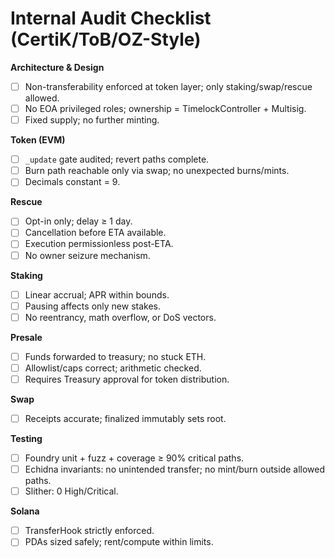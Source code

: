# Internal Audit Checklist (CertiK/ToB/OZ-Style)

**Architecture & Design**

- [ ] Non-transferability enforced at token layer; only staking/swap/rescue allowed.
- [ ] No EOA privileged roles; ownership = TimelockController + Multisig.
- [ ] Fixed supply; no further minting.

**Token (EVM)**

- [ ] `_update` gate audited; revert paths complete.
- [ ] Burn path reachable only via swap; no unexpected burns/mints.
- [ ] Decimals constant = 9.

**Rescue**

- [ ] Opt-in only; delay ≥ 1 day.
- [ ] Cancellation before ETA available.
- [ ] Execution permissionless post-ETA.
- [ ] No owner seizure mechanism.

**Staking**

- [ ] Linear accrual; APR within bounds.
- [ ] Pausing affects only new stakes.
- [ ] No reentrancy, math overflow, or DoS vectors.

**Presale**

- [ ] Funds forwarded to treasury; no stuck ETH.
- [ ] Allowlist/caps correct; arithmetic checked.
- [ ] Requires Treasury approval for token distribution.

**Swap**

- [ ] Receipts accurate; finalized immutably sets root.

**Testing**

- [ ] Foundry unit + fuzz + coverage ≥ 90% critical paths.
- [ ] Echidna invariants: no unintended transfer; no mint/burn outside allowed paths.
- [ ] Slither: 0 High/Critical.

**Solana**

- [ ] TransferHook strictly enforced.
- [ ] PDAs sized safely; rent/compute within limits.
